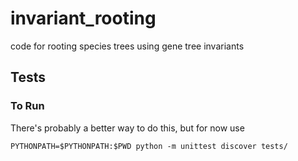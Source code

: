 invariant_rooting
=================

code for rooting species trees using gene tree invariants

## Tests
### To Run
There's probably a better way to do this, but for now use
```
PYTHONPATH=$PYTHONPATH:$PWD python -m unittest discover tests/
```
